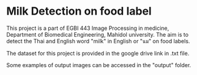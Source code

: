 # Milk Detection on food label

This project is a part of EGBI 443 Image Processing in medicine, Department of Biomedical Engineering, Mahidol university.
The aim is to detect the Thai and English word "milk" in English or "นม" on food labels.

The dataset for this project is provided in the google drive link in .txt file.

Some examples of output images can be accessed in the "output" folder.


